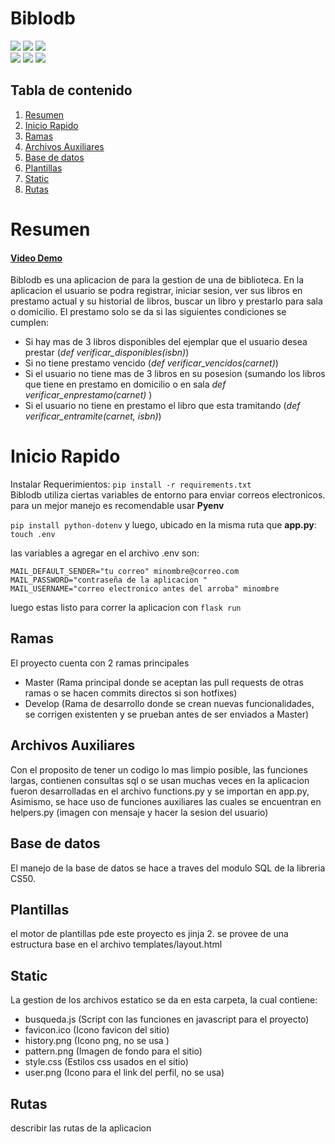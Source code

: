 # Biblodb
<img src="https://badgen.net/github/tag/mau5trakt/biblodb">  <img src="https://badgen.net/github/open-issues/mau5trakt/biblodb">  <img src="https://badgen.net/github/branches/mau5trakt/biblodb">
 <br>	<img src="https://img.shields.io/badge/Flask-000000?style=for-the-badge&logo=flask&logoColor=white"> 
 <img src="https://img.shields.io/badge/SQLite-07405E?style=for-the-badge&logo=sqlite&logoColor=white">
 <img src="https://img.shields.io/badge/PyCharm-000000.svg?&style=for-the-badge&logo=PyCharm&logoColor=white">

## Tabla de contenido
1. [Resumen](#resumen)
2. [Inicio Rapido](#inicio-rapido)
3. [Ramas](#ramas)
4. [Archivos Auxiliares](#archivos-auxiliares)
5. [Base de datos](#base-de-datos)
6. [Plantillas](#plantillas)
7. [Static](#static)
8. [Rutas](#rutas)

# Resumen
#### [Video Demo](https://youtu.be/rWBbmivxrPw)

<p> Biblodb es una aplicacion de para la gestion de una de biblioteca.  En la aplicacion el usuario se podra registrar, iniciar sesion, ver sus libros en prestamo actual y su historial de libros, buscar un libro y prestarlo para sala o domicilio.
El prestamo solo se da si las siguientes condiciones se cumplen:

- Si hay mas de 3 libros disponibles del ejemplar que el usuario desea prestar (*def verificar_disponibles(isbn)*)
- Si no tiene prestamo vencido (*def verificar_vencidos(carnet)*)
- Si el usuario no tiene mas de 3 libros en su posesion (sumando los libros que tiene en prestamo en domicilio o en sala *def verificar_enprestamo(carnet)* ) 
- Si el usuario no tiene en prestamo el libro que esta tramitando (*def verificar_entramite(carnet, isbn)*)

# Inicio Rapido
Instalar Requerimientos:
`pip install -r requirements.txt`<br>
Biblodb utiliza ciertas variables de entorno para enviar correos electronicos. para un mejor manejo es recomendable usar **Pyenv**

`pip install python-dotenv`
y luego, ubicado en la misma ruta que **app.py**:
`touch .env`

las variables a agregar en el archivo .env son:
```
MAIL_DEFAULT_SENDER="tu correo" minombre@correo.com
MAIL_PASSWORD="contraseña de la aplicacion "
MAIL_USERNAME="correo electronico antes del arroba" minombre
```

luego estas listo para correr la aplicacion con
`flask run` 

## Ramas
<p> El proyecto cuenta con 2 ramas principales

- Master (Rama principal donde se aceptan las pull requests de otras ramas o se hacen commits directos si son hotfixes)
- Develop (Rama de desarrollo donde se crean nuevas funcionalidades, se corrigen existenten y se prueban antes de ser enviados a Master)
</p>

## Archivos Auxiliares

<p>Con el proposito de tener un codigo lo mas limpio posible, las funciones largas, contienen consultas sql o se usan muchas veces en la aplicacion fueron desarrolladas en el archivo functions.py y se importan en app.py, Asimismo, se hace uso de funciones auxiliares las cuales se encuentran en helpers.py (imagen con mensaje y hacer la sesion del usuario)
 </p>

## Base de datos
<p> El manejo de la base de datos se hace a traves del modulo SQL de la libreria CS50. 

## Plantillas
<p> el motor de plantillas pde este proyecto es jinja 2. se provee de una estructura base en el archivo templates/layout.html

## Static
 La gestion de los archivos estatico se da en esta carpeta, la cual contiene:
  - busqueda.js (Script con las funciones en javascript para el proyecto)
  - favicon.ico (Icono favicon del sitio)
  - history.png (Icono png, no se usa )
  - pattern.png (Imagen de fondo para el sitio)
  - style.css (Estilos css usados en el sitio)
  - user.png (Icono para el link del perfil, no se usa)
  
## Rutas
describir las rutas de la aplicacion
  

